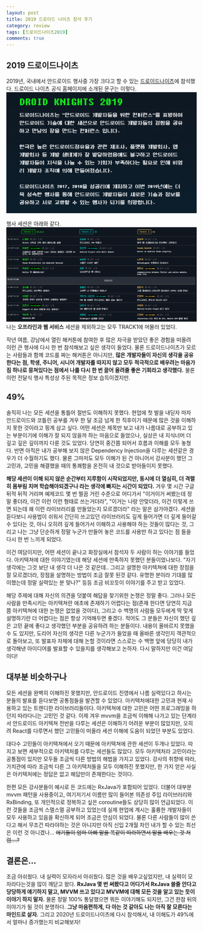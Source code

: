 ```yaml
---
layout: post
title: 2019 드로이드 나이츠 참석 후기
category: review
tags: [드로이드나이츠2019]
comments: true
---
```


## 2019 드로이드나이츠
2019년, 국내에서 안드로이드 행사중 가장 크다고 할 수 있는 [드로이드나이츠](https://droidknights.github.io/2019/)에 참석했다. 드로이드 나이츠 공식 홈페이지에 소개된 문구는 이렇다.
![droidnight2019_1](/public/img/blabla/droidnight2019.png)

행사 세션은 아래와 같다.
![droidnight2019_2](/public/img/blabla/droidnight2019_2.png)
나는 **오프라인과 웹 서비스** 세션을 제외하고는 모두 TRACK1에 머물러 있었다.


작년 여름, 강남에서 열린 해커톤에 참여한 후 많은 자극을 받았던 좋은 경험을 떠올려 이런 큰 행사에 다시 한 번 참석해보고 싶은 생각이 들었다. 물론 드로이드나이츠가 모르는 사람들과 함께 코드를 짜는 해커톤은 아니지만, **많은 개발자들이 자신의 생각을 공유한다는 점, 학생, 주니어, 시니어 개발자를 따지지 않고 모두 적극적으로 배우려는 마음가짐 하나로 뭉쳐있다는 점에서 나를 다시 한 번 끌어 올려줄 좋은 기회라고 생각했다.** 물론 이런 전달식 행사 특성상 주된 목적은 정보 습득이겠지만.

## 49%
솔직히 나는 모든 세션을 통틀어 절반도 이해하지 못했다. 현업에 첫 발을 내딛자 마자 안드로이드와 코틀린 공부를 겨우 한 달 조금 넘게 한 직후이기 때문에 많은 것을 이해하지 못한 것이라고 핑계 삼고 싶다. 어떤 세션은 제목만 보고 내가 나름대로 공부하고 있는 부분이기에 이해가 잘 되지 않을까 하는 마음으로 들었으나, 실상은 내 지식너머 더 깊고 깊은 깊이까지 다룬 것도 있었다. 당연히 중간쯤 되어서 흐름과 이해를 모두 놓쳤다. 반면 아직은 내가 공부해 보지 않은 Dependency Injection을 다루는 세션같은 경우가 더 수월하기도 했다. 물론 그마저도 모두 이해가 된 건 아니어서 강사분이 했던 그 고민과, 고민을 해결했을 때의 통쾌함을 온전히 내 것으로 받아들이지 못했다.

**해당 세션이 이해 되지 않은 순간부터 지루함이 시작되었지만, 동시에 더 열심히, 더 격렬히 몸부림 치며 학습해야되겠구나 라는 생각에 빠지는 시간이 되었다.** 겨우 몇 시간 구글 뒤적 뒤적 거리며 예제코드 몇 번 찔끔 거린 수준으로 어디가서 "이거이거 써봤는데 정말 좋더라, 이건 이런 이런 형태로 쓰는거더라", "이거는 나랑 안맞더라, 이건 이렇게 쓰면 되는데 왜 이런 라이브러리를 만들었는지 모르겠더라" 라는 말은 삼가야겠다. 세션을 듣다보니 사용법이 쉬워서 간단히 쓰고있던 라이브러리도 깊게 들어가면 더 깊게 들어갈 수 있다는 것, 아니 오히려 깊게 들어가서 이해하고 사용해야 하는 것들이 많다는 것, 그리고 나는 그냥 단순하게 정말 누군가 만들어 놓은 코드를 사용만 하고 있다는 점 들을 다시 한 번 느끼게 되었다.

이건 여담이지만, 어떤 세션이 끝나고 화장실에서 참석자 두 사람이 하는 이야기를 들었다. 아키텍쳐에 대한 이야기였는데 해당 세션에 만족하지 못했던 분들이었나보다. "자기 생각에는 그것 보단 내 생각 더 나은 것 같은데.. 그리고 설명한 아키텍쳐에 대한 장점을 잘 모르겠더라, 장점을 설명하는 방법이 조금 잘못 된것 같다. 유명한 분이라 기대를 많이했는데 정말 실력있는 분 맞나?" 등등 조금 비꼬듯이 이야기를 주고 받고 있었다. 

해당 주제에 대해 자신의 의견을 덧붙여 해답을 찾기위한 논쟁은 정말 좋다. 그러나 모든 사람을 만족시키는 아키텍쳐란 애초에 존재하기 어렵다는 점(존재 한다면 당연히 지금쯤 아키텍쳐에 대한 논쟁은 없었을 것이다), 그리고 수 백명의 사람들 모두에게 딱 맞게 설명하기란 더 어렵다는 점은 항상 기억해두면 좋겠다. 적어도 그 분들은 자신이 했던 깊은 고민 끝에 좋다고 생각했던 부분을 공유하려 하는 분들이다. 내용이 올바르지 못했을 수 도 있지만, 도리어 자신의 생각은 다른 누군가가 들었을 때 올바른 생각인지 객관적으로 돌아보고, 또 발표자 자체에 대해 논할 것이라면 스스로는 수 백명 앞에 당당히 내가 생각해낸 아이디어를 발표할 수 있을지를 생각해보고 논하자. 다시 말하지만 이건 여담이다! 



## 대부분 비슷하구나
모든 세션을 완벽히 이해하진 못했지만, 안드로이드 진영에서 나름 실력있다고 하시는 분들의 발표를 듣다보면 공통점들을 발견할 수 있었다. 아키텍처에대한 고민과 현재 사용하고 있는 트렌디한 라이브러리들이다. 아키텍쳐에 대한 고민은 어떤 프로그래밍을 하던지 따라다니는 고민인 것 같다. 이제 겨우 mvvm을 조금씩 이해해 나가고 있는 단계라서 안드로이드 아키텍쳐 전반을 다루는 세션은 이해하기 어려운 부분이 많았지만, 오히려 React를 다루면서 했던 고민들이 떠올라 세션 이해에 도움이 되었던 부분도 있었다. 

대다수 고민들이 아키텍쳐에서 오기 때문에 아키텍쳐에 관한 세션이 두개나 있었다. 따지고 보면 세부적으로 아키텍처를 다루는 세션들도 많았다. 모두 아키텍처라 고민이라는 공통점이 있지만 모두들 조금씩 다른 방법의 해법을 가지고 있었다. 강사의 취향에 따라, 가치관에 따라 조금씩 다른 그 아키텍처들을 모두 이해하진 못했지만, 한 가지 얻은 사실은 아키텍처에는 정답은 없고 해답만이 존재한다는 것이다.

한편 모든 강사분들이 예시로 든 코드에는 RxJava가 포함되어 있었다. 더불어 대부분 mvvm 패턴을 사용중이고, 여기저기서 이름만 많이 들어본 의존성 주입 라이브러리와 RxBinding, 또 개인적으로 정복하고 싶은 coroutine들도 상당히 많이 언급되었다. 이런 것들을 조금씩 스멀스멀 공부하고 있었는데 실제 현업에 계시는 훌륭한 개발자들이 모두 사용하고 있음을 확신하게 되어 조금은 안심이 되었다. 물론 다른 사람들이 많이 쓴다고 해서 무조건 따라야하는 것은 아니지만 아직 신입 2개월 차인 내가 할 수 있는 최선은 이런 것 아니겠나... ~~애기들이 엄마 아빠 말을 똑같이 따라하면서 말을 배우는 것 처럼....?~~

## 결론은...
조금 아쉬웠다. 내 실력이 모자라서 아쉬웠다. 많은 것을 배우고싶었지만, 내 실력이 모자라다는것을 많이 깨닫고 왔다. **RxJava 몇 번 써봤다고 어디가서 RxJava 쓸줄 안다고 당당하게 얘기하지 말고, MVVM 쓰고 있다고 MVVM에 대해 모든 것을 알고 있는 듯이 이야기 하지 말자.** 물론 정말 100% 통달했으면 뭐든 이야기해도 되지만, 그건 한참 뒤의 이야기가 될 것이 분명하다. **그냥 마음편하게, 다 아는 것 같아도 나는 아직 잘 모른다는 마인드로 살자.** 그리고 2020년 드로이드나이츠에 다시 참석해서, 내 이해도가 49%에서 얼마나 증가했는지 비교해보자!